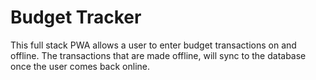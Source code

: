 # Budget Tracker

This full stack PWA allows a user to enter budget transactions on and offline.  The transactions that are made offline, will sync to the database once the user comes back online.

